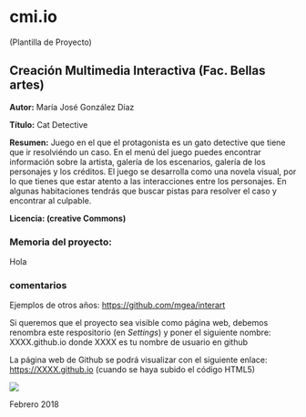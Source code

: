 # cmi.io

(Plantilla de Proyecto) 

## Creación Multimedia Interactiva (Fac. Bellas artes)

**Autor:** María José González Díaz

**Título:** Cat Detective

**Resumen:** Juego en el que el protagonista es un gato detective que tiene que ir resolviéndo un caso. En el menú del juego puedes encontrar información sobre la artista, galería de los escenarios, galería de los personajes y los créditos. El juego se desarrolla como una novela visual, por lo que tienes que estar atento a las interacciones entre los personajes. En algunas habitaciones tendrás que buscar pistas para resolver el caso y encontrar al culpable.

**Licencia: (creative Commons)**


### Memoria del proyecto:


Hola







### comentarios

Ejemplos de otros años: https://github.com/mgea/interart 

Si queremos que el proyecto sea visible como página web, debemos renombra este respositorio (en *Settings*) y poner el siguiente nombre: XXXX.github.io  donde XXXX es tu nombre de usuario en github

La página web de Github se podrá visualizar con el siguiente enlace: https://XXXX.github.io (cuando se haya subido el código HTML5) 


![](https://upload.wikimedia.org/wikipedia/commons/thumb/6/62/CC-BY-SA-Andere_Wikis_%28v%29.svg/200px-CC-BY-SA-Andere_Wikis_%28v%29.svg.png)



Febrero 2018
